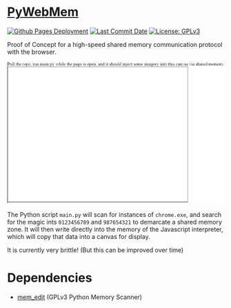 # [PyWebMem](https://zalo.github.io/PyWebMem/)

<p align="left">
  <a href="https://github.com/zalo/PyWebMem/deployments/activity_log?environment=github-pages">
      <img src="https://img.shields.io/github/deployments/zalo/PyWebMem/github-pages?label=Github%20Pages%20Deployment" title="Github Pages Deployment"></a>
  <a href="https://github.com/zalo/PyWebMem/commits/master">
      <img src="https://img.shields.io/github/last-commit/zalo/PyWebMem" title="Last Commit Date"></a>
  <a href="https://github.com/zalo/PyWebMem/blob/master/LICENSE">
      <img src="https://img.shields.io/github/license/zalo/PyWebMem" title="License: GPLv3"></a>  <!-- No idea what license this should be! -->
</p>

Proof of Concept for a high-speed shared memory communication protocol with the browser.

[![PyWebMem Connecting to the Demo WebPage](./PyWebMemProofOfConcept.gif)](https://zalo.github.io/PyWebMem/)

The Python script `main.py` will scan for instances of `chrome.exe`, and search for the magic ints `0123456789` and `987654321` to demarcate a shared memory zone.   It will then write directly into the memory of the Javascript interpreter, which will copy that data into a canvas for display.

It is currently very brittle!  (But this can be improved over time)

 # Dependencies
 - [mem_edit](https://pypi.org/project/mem-edit/) (GPLv3 Python Memory Scanner)
